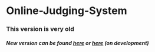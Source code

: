 # Online-Judging-System
### This version is very old
##### New version can be found [here](http://cspcope.tk) or [here](http://cspcope.tk:3001) (on development)
